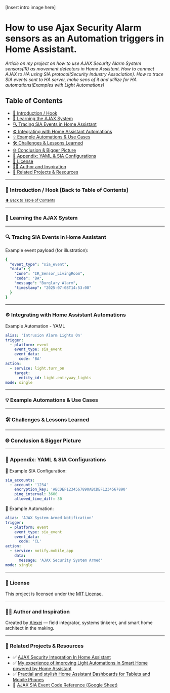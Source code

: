 [Insert intro image here]

# How to use Ajax Security Alarm sensors as an Automation triggers in Home Assistant.
_Article on my project on how to use AJAX Security Alarm System sensors(IR) as movement detectors in Home Assistant. How to connect AJAX to HA using SIA protocol(Security Industry Association). How to trace SIA events sent to HA server, make sens of it and utilize for HA automations(Examples with Light Automations)_

## Table of Contents
- [🚪 Introduction / Hook](https://github.com/AlexeiakaTechnik/Use-Ajax-Security-alarm-sensors-as-a-Automation-Triggers-in-Home-Assistant/blob/main/README.md#-introduction--hook)
- [🧠 Learning the AJAX System](https://github.com/AlexeiakaTechnik/Use-Ajax-Security-alarm-sensors-as-a-Automation-Triggers-in-Home-Assistant/blob/main/README.md#-learning-the-ajax-system)
- [🔍 Tracing SIA Events in Home Assistant](https://github.com/AlexeiakaTechnik/Use-Ajax-Security-alarm-sensors-as-a-Automation-Triggers-in-Home-Assistant/blob/main/README.md#-tracing-sia-events-in-home-assistant)
- [⚙️ Integrating with Home Assistant Automations](https://github.com/AlexeiakaTechnik/Use-Ajax-Security-alarm-sensors-as-a-Automation-Triggers-in-Home-Assistant/blob/main/README.md#%EF%B8%8F-integrating-with-home-assistant-automations)
- [💡 Example Automations & Use Cases](https://github.com/AlexeiakaTechnik/Use-Ajax-Security-alarm-sensors-as-a-Automation-Triggers-in-Home-Assistant/blob/main/README.md#-example-automations--use-cases)
- [🛠️ Challenges & Lessons Learned](https://github.com/AlexeiakaTechnik/Use-Ajax-Security-alarm-sensors-as-a-Automation-Triggers-in-Home-Assistant/blob/main/README.md#%EF%B8%8F-challenges--lessons-learned)
- [🌐 Conclusion & Bigger Picture](https://github.com/AlexeiakaTechnik/Use-Ajax-Security-alarm-sensors-as-a-Automation-Triggers-in-Home-Assistant/blob/main/README.md#-conclusion--bigger-picture)
- [📄 Appendix: YAML & SIA Configurations](https://github.com/AlexeiakaTechnik/Use-Ajax-Security-alarm-sensors-as-a-Automation-Triggers-in-Home-Assistant/blob/main/README.md#-appendix-yaml--sia-configurations)
- [🪪 License](https://github.com/AlexeiakaTechnik/Use-Ajax-Security-alarm-sensors-as-a-Automation-Triggers-in-Home-Assistant/blob/main/README.md#-license)
- [👨‍💻 Author and Inspiration](https://github.com/AlexeiakaTechnik/Use-Ajax-Security-alarm-sensors-as-a-Automation-Triggers-in-Home-Assistant/blob/main/README.md#-author-and-inspiration)
- [🔗 Related Projects & Resources](https://github.com/AlexeiakaTechnik/Use-Ajax-Security-alarm-sensors-as-a-Automation-Triggers-in-Home-Assistant/blob/main/README.md#-related-projects--resources)

---

### 🚪 Introduction / Hook [Back to Table of Contents]
<sub>[⬆️ Back to Table of Contents](#table-of-contents)</sub>

<!-- Write an engaging intro about the closed nature of AJAX systems.  
Briefly recap your prior AJAX project (relay hack) and why this SIA automation was your next step.  
Mention why this method unlocks powerful automations for others. -->

---

### 🧠 Learning the AJAX System

<!-- Describe the SIA Protocol briefly.  
Explain how AJAX uses it to send event notifications.  
Mention key event types: arm/disarm, intrusion, tamper, etc.  
Explain your goal: capture these SIA messages and turn them into Home Assistant automations. -->

---

### 🔍 Tracing SIA Events in Home Assistant

<!-- Explain how to use Developer Tools → Events in HA to monitor SIA events on the Event Bus.  
Document example SIA event payloads you captured, including arm/disarm/intrusion events.  
Map the key fields in the event payload and explain their meaning. -->

Example event payload (for illustration):
```yaml
{
  "event_type": "sia_event",
  "data": {
    "zone": "IR_Sensor_LivingRoom",
    "code": "BA",
    "message": "Burglary Alarm",
    "timestamp": "2025-07-08T14:53:00"
  }
}
```

---

### ⚙️ Integrating with Home Assistant Automations
<!-- Show how to build automations based on captured SIA events. Explain your YAML structure step by step. Include a minimal, clean automation example with clear comments. -->

Example Automation - YAML

```yaml
alias: 'Intrusion Alarm Lights On'
trigger:
  - platform: event
    event_type: sia_event
    event_data:
      code: 'BA'
action:
  - service: light.turn_on
    target:
      entity_id: light.entryway_lights
mode: single
```

---

### 💡 Example Automations & Use Cases
<!-- Share your actual real-life automation use cases with AJAX + Home Assistant. Possible examples: - Auto-lights on intrusion - Notification to phone when alarm armed/disarmed - Mode switching based on alarm state Keep it clean and to the point. --> <!-- Also mention you’ve documented dashboard integrations elsewhere, with links to your dashboard article. -->

---

### 🛠️ Challenges & Lessons Learned
<!-- Document the common problems you faced: - Event noise / duplicate events - Timing issues / latency - Failsafe considerations - How you solved or mitigated them -->

---

### 🌐 Conclusion & Bigger Picture
<!-- Reflect on why this method matters, not only for home users but also in industrial or legacy system integrations. Reinforce your key message: "Sometimes you don’t need official APIs—you just need patience, observation, and smart automation." -->

---

### 📄 Appendix: YAML & SIA Configurations
<!-- Include your full working SIA integration YAML here (with sensitive info redacted). Provide several automation snippets as ready-to-use examples. -->

📄 Example SIA Configuration:

```yaml
sia_accounts:
  - account: '1234'
    encryption_key: 'ABCDEF1234567890ABCDEF1234567890'
    ping_interval: 3600
    allowed_time_diff: 30
```

📄 Example Automation:

```yaml
alias: 'AJAX System Armed Notification'
trigger:
  - platform: event
    event_type: sia_event
    event_data:
      code: 'CL'
action:
  - service: notify.mobile_app
    data:
      message: 'AJAX Security System Armed'
mode: single
```

---

### 🪪 License

This project is licensed under the [MIT License](LICENSE).

---

### 👨‍💻 Author and Inspiration

Created by [Alexei](https://github.com/AlexeiakaTechnik) — field integrator, systems tinkerer, and smart home architect in the making. 

---

### 🔗 Related Projects & Resources

- ✅ [AJAX Security Integration In Home Assistant](https://github.com/AlexeiakaTechnik/AJAX_security-integration-in-Home_Assistant)  
- ✅ [My experience of improving Light Automations in Smart Home powered by Home Assistant](https://github.com/AlexeiakaTechnik/My-experience-of-improving-Light-Automations-in-Home-Assistant)
- ✅ [Practial and stylish Home Assistant Dashboards for Tablets and Mobile Phones](https://github.com/AlexeiakaTechnik/Practial-and-stylish-Home-Assistant-Dashboards-for-Tablets-and-Mobile-Phones)
- 📄 [AJAX SIA Event Code Reference (Google Sheet)](https://docs.google.com/spreadsheets/d/1-N-RZVS8IiwM5zuw2u4gt8Bx_5xo_JOwuagHJgSJxUw/edit#gid=920971512)
